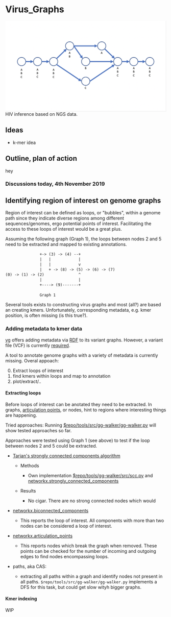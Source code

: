 # Virus_Graphs

<img src="Screen Shot 2019-11-04 at 5.56.51 PM.png"
     alt="Markdown Monster icon"
     style="float: left; margin-right: 10px;" />

HIV inference based on NGS data.

## Ideas

* k-mer idea

## Outline, plan of action

hey

### Discussions today, 4th November 2019
## Identifying region of interest on genome graphs

Region of interest can be defined as loops, or "bubbles", within a genome path
since they indicate diverse regions among different sequences/genomes, ergo
potential points of interest. Facilitating the access to these loops of
interest would be a great plus.

Assuming the following graph (Graph 1), the loops between nodes 2 and 5 need to
be extracted and mapped to existing annotations.
```
               +-> (3) -> (4) --+
               |   |            |
               |   |            v
               |   + -> (8) -> (5) -> (6) -> (7)
(0) -> (1) -> (2)               ^
               |                |
               +----> (9)-------+

               Graph 1
```



Several tools exists to constructing virus graphs and most (all?) are based an
creating kmers. Unfortunately, corresponding metadata, e.g. kmer position, is
often missing (is this true?).

### Adding metadata to kmer data

[vg](https://github.com/vgteam/vg/)  offers adding metadata via
[RDF](https://github.com/vgteam/vg/tree/master/ontology) to its variant graphs.
However, a variant file (VCF) is currently [required](https://github.com/vgteam/vg/#variation-graph-construction).

A tool to annotate genome graphs with a variety of metadata is currently
missing. Overal appoach:

 0. Extract loops of interest
 1. find kmers within loops and map to annotation
 2. plot/extract/..

#### Extracting loops

Before  loops of interest can be anotated they need to be extracted. In graphs,
[articulation points](https://en.wikipedia.org/wiki/Biconnected_component), or
nodes, hint to regions where interesting things are happening.

Tried approaches:
  Running [$repo/tools/src/gg-walker/gg-walker.py](tools/src/gg-walker/gg-walker.py) will show tested approaches so far.

  Approaches were tested using Graph 1 (see above) to test if the loop between
  nodes 2 and 5 could be extracted.

  - [Tarjan's strongly connected components algorithm](https://en.wikipedia.org/wiki/Tarjan%27s_strongly_connected_components_algorithm)

    - Methods
        - Own implementation [$repo/tools/gg-walker/src/scc.py](tools/gg-walker/src/scc.py) and [networkx.strongly_connected_components](https://networkx.github.io/documentation/networkx-1.9/reference/generated/networkx.algorithms.components.strongly_connected.strongly_connected_components.html#networkx.algorithms.components.strongly_connected.strongly_connected_components)

    - Results
        - No cigar. There are no strong connected nodes which would

  - [networkx.biconnected_components](https://networkx.github.io/documentation/networkx-1.9/reference/generated/networkx.algorithms.components.biconnected.biconnected_components.html#networkx.algorithms.components.biconnected.biconnected_components)

    - This reports the loop of interest. All components with more than two nodes
      can be considered a loop of interest.

  - [networkx.articulation_points](https://networkx.github.io/documentation/networkx-1.9/reference/generated/networkx.algorithms.components.biconnected.articulation_points.html#networkx.algorithms.components.biconnected.articulation_points)

    - This reports nodes which break the graph when removed. These points can be
      checked for the number of incoming and outgoing edges to find nodes
      encompassing loops.

  - paths, aka CAS:

    - extracting all paths within a graph and identify nodes not present in all
      paths. `$repo/tools/src/gg-walker/gg-walker.py` implements a DFS for this
      task, but could get slow wityh bigger graphs.

#### Kmer indexing

WIP

